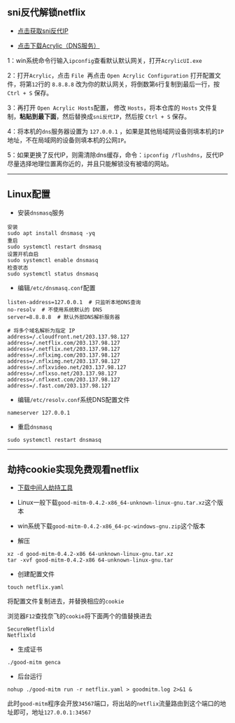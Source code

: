 ## sni反代解锁netflix

- [点击获取sni反代IP](https://fofa.info/result?qbase64=Ym9keT0iQmFja2VuZCBub3QgYXZhaWxhYmxlIg%3D%3D)

- [点击下载Acrylic（DNS服务）](https://mayakron.altervista.org/support/acrylic/Home.htm)

1：win系统命令行输入`ipconfig`查看默认默认网关，打开`AcrylicUI.exe`

2：打开`Acrylic`，点击 `File `再点击 `Open Acrylic Configuration` 打开配置文件，将第`12`行的 `8.8.8.8` 改为你的默认网关，将倒数第`6`行复制到最后一行，按 `Ctrl + S` 保存。

3：再打开 `Open Acrylic Hosts`配置， 修改 `Hosts`，将本仓库的 `Hosts` 文件复制，**粘贴到最下面**，然后替换成`sni反代IP`，然后按 `Ctrl + S` 保存。

4：将本机的`dns`服务器设置为 `127.0.0.1` ，如果是其他局域网设备则填本机的`IP`地址，不在局域网的设备则填本机的公网`IP`。

5：如果更换了反代IP，则需清除dns缓存，命令：`ipconfig /flushdns`，反代IP尽量选择地理位置离你近的，并且只能解锁没有被墙的网站。

---

## Linux配置

- 安装`dnsmasq`服务

```
安装
sudo apt install dnsmasq -yq
重启
sudo systemctl restart dnsmasq
设置开机自启
sudo systemctl enable dnsmasq
检查状态
sudo systemctl status dnsmasq
```

- 编辑`/etc/dnsmasq.conf`配置
```
listen-address=127.0.0.1  # 只监听本地DNS查询
no-resolv  # 不使用系统默认的 DNS
server=8.8.8.8  # 默认外部DNS解析服务器

# 将多个域名解析为指定 IP
address=/.cloudfront.net/203.137.98.127
address=/.netflix.com/203.137.98.127
address=/.netflix.net/203.137.98.127
address=/.nflximg.com/203.137.98.127
address=/.nflximg.net/203.137.98.127
address=/.nflxvideo.net/203.137.98.127
address=/.nflxso.net/203.137.98.127
address=/.nflxext.com/203.137.98.127
address=/.fast.com/203.137.98.127
```

- 编辑`/etc/resolv.conf`系统DNS配置文件
```
nameserver 127.0.0.1
```

- 重启`dnsmasq`
```
sudo systemctl restart dnsmasq
```

--- 

## 劫持cookie实现免费观看netflix

- [下载中间人劫持工具](https://github.com/zu1k/Good-MITM/releases)

- Linux一般下载`good-mitm-0.4.2-x86_64-unknown-linux-gnu.tar.xz`这个版本

- win系统下载`good-mitm-0.4.2-x86_64-pc-windows-gnu.zip`这个版本

- 解压
```
xz -d good-mitm-0.4.2-x86 64-unknown-linux-gnu.tar.xz
tar -xvf good-mitm-0.4.2-x86 64-unknown-linux-gnu.tar
```

- 创建配置文件
```
touch netflix.yaml
```
将配置文件复制进去，并替换相应的`cookie`

浏览器`F12`查找奈飞的`cookie`将下面两个的值替换进去
```
SecureNetflixld
Netflixld
```

- 生成证书
```
./good-mitm genca
```

- 后台运行
```
nohup ./good-mitm run -r netflix.yaml > goodmitm.log 2>&1 &
```

此时`good-mitm`程序会开放`34567`端口，将出站的`netflix`流量路由到这个端口的地址即可，地址`127.0.0.1:34567`
